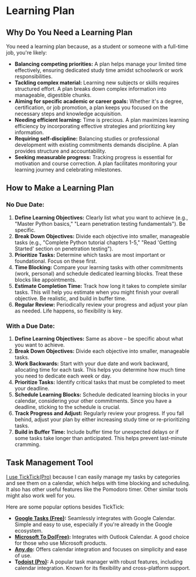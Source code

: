 # Learning Plan

## Why Do You Need a Learning Plan

You need a learning plan because, as a student or someone with a full-time job, you're likely:

* **Balancing competing priorities:** A plan helps manage your limited time effectively, ensuring dedicated study time amidst schoolwork or work responsibilities.
* **Tackling complex material:** Learning new subjects or skills requires structured effort. A plan breaks down complex information into manageable, digestible chunks.
* **Aiming for specific academic or career goals:** Whether it's a degree, certification, or job promotion, a plan keeps you focused on the necessary steps and knowledge acquisition.
* **Needing efficient learning:** Time is precious. A plan maximizes learning efficiency by incorporating effective strategies and prioritizing key information.
* **Requiring self-discipline:** Balancing studies or professional development with existing commitments demands discipline. A plan provides structure and accountability.
* **Seeking measurable progress:** Tracking progress is essential for motivation and course correction. A plan facilitates monitoring your learning journey and celebrating milestones.

## How to Make a Learning Plan

### **No Due Date:**

1. **Define Learning Objectives:** Clearly list what you want to achieve (e.g., "Master Python basics," "Learn penetration testing fundamentals"). Be specific.
2. **Break Down Objectives:** Divide each objective into smaller, manageable tasks (e.g., "Complete Python tutorial chapters 1-5," "Read 'Getting Started' section on penetration testing").
3. **Prioritize Tasks:** Determine which tasks are most important or foundational. Focus on these first.
4. **Time Blocking:** Compare your learning tasks with other commitments (work, personal) and schedule dedicated learning blocks. Treat these blocks like appointments.
5. **Estimate Completion Time:** Track how long it takes to complete similar tasks. This will help you estimate when you might finish your overall objective. Be realistic, and build in buffer time.
6. **Regular Review:** Periodically review your progress and adjust your plan as needed. Life happens, so flexibility is key.

### **With a Due Date:**

1. **Define Learning Objectives:** Same as above – be specific about what you want to achieve.
2. **Break Down Objectives:** Divide each objective into smaller, manageable tasks.
3. **Work Backwards:** Start with your due date and work backward, allocating time for each task. This helps you determine how much time you need to dedicate each week or day.
4. **Prioritize Tasks:** Identify critical tasks that must be completed to meet your deadline.
5. **Schedule Learning Blocks:** Schedule dedicated learning blocks in your calendar, considering your other commitments. Since you have a deadline, sticking to the schedule is crucial.
6. **Track Progress and Adjust:** Regularly review your progress. If you fall behind, adjust your plan by either increasing study time or re-prioritizing tasks.
7. **Build in Buffer Time:** Include buffer time for unexpected delays or if some tasks take longer than anticipated. This helps prevent last-minute cramming.

## Task Management Tool

[I use TickTick(Pro)](https://ticktick.com) because I can easily manage my tasks by categories and see them on a calendar, which helps with time blocking and scheduling. It also has other useful features like the Pomodoro timer. Other similar tools might also work well for you.

Here are some popular options besides TickTick:  &#x20;

* [**Google Tasks (Free)**](https://tasks.google.com)**:** Seamlessly integrates with Google Calendar. Simple and easy to use, especially if you're already in the Google ecosystem.  &#x20;
* [**Microsoft To Do(Free)**](https://to-do.office.com/tasks/)**:** Integrates with Outlook Calendar. A good choice for those who use Microsoft products.  &#x20;
* [**Any.do**](https://www.any.do/)**:** Offers calendar integration and focuses on simplicity and ease of use.  &#x20;
* **T**[**odoist (Pro)**](https://www.todoist.com)**:** A popular task manager with robust features, including calendar integration. Known for its flexibility and cross-platform support.  &#x20;



